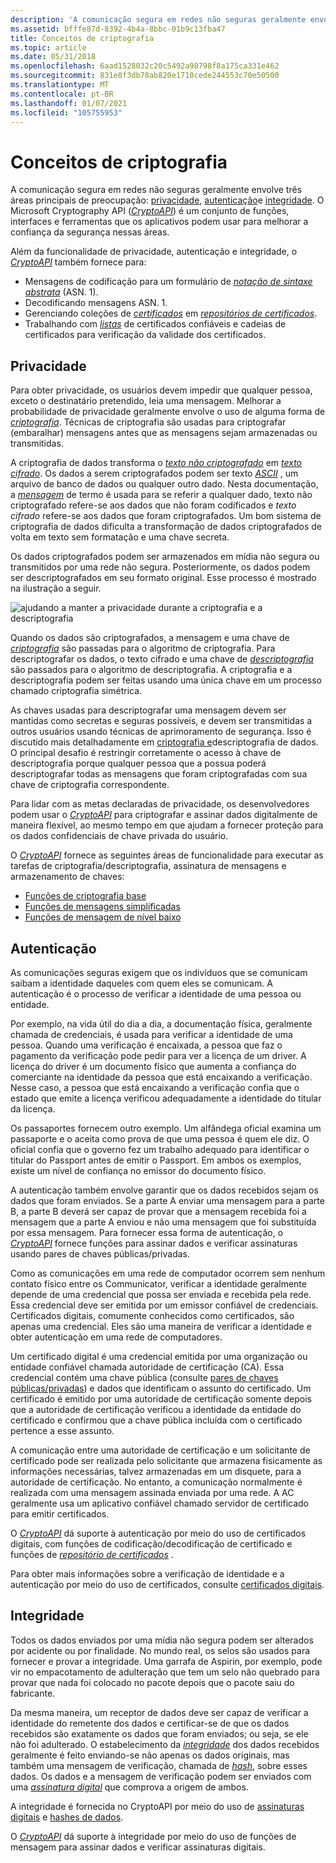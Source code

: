 ```yaml
---
description: 'A comunicação segura em redes não seguras geralmente envolve três áreas principais de preocupação: privacidade, autenticação e integridade.'
ms.assetid: bfffe87d-8392-4b4a-8bbc-01b9c13fba47
title: Conceitos de criptografia
ms.topic: article
ms.date: 05/31/2018
ms.openlocfilehash: 6aad1528032c20c5492a98798f8a175ca331e462
ms.sourcegitcommit: 831e8f3db78ab820e1710cede244553c70e50500
ms.translationtype: MT
ms.contentlocale: pt-BR
ms.lasthandoff: 01/07/2021
ms.locfileid: "105755953"
---
```

# <a name="cryptography-concepts"></a>Conceitos de criptografia

A comunicação segura em redes não seguras geralmente envolve três áreas principais de preocupação: [privacidade](#privacy), [autenticação](#authentication)e [integridade](#integrity). O Microsoft Cryptography API ([*CryptoAPI*](../secgloss/c-gly.md)) é um conjunto de funções, interfaces e ferramentas que os aplicativos podem usar para melhorar a confiança da segurança nessas áreas.

Além da funcionalidade de privacidade, autenticação e integridade, o [*CryptoAPI*](../secgloss/c-gly.md) também fornece para:

-   Mensagens de codificação para um formulário de [*notação de sintaxe abstrata*](../secgloss/a-gly.md) (ASN. 1).
-   Decodificando mensagens ASN. 1.
-   Gerenciando coleções de [*certificados*](../secgloss/c-gly.md) em [*repositórios de certificados*](../secgloss/c-gly.md).
-   Trabalhando com [*listas*](../secgloss/c-gly.md) de certificados confiáveis e cadeias de certificados para verificação da validade dos certificados.

## <a name="privacy"></a>Privacidade

Para obter privacidade, os usuários devem impedir que qualquer pessoa, exceto o destinatário pretendido, leia uma mensagem. Melhorar a probabilidade de privacidade geralmente envolve o uso de alguma forma de [*criptografia*](../secgloss/c-gly.md). Técnicas de criptografia são usadas para criptografar (embaralhar) mensagens antes que as mensagens sejam armazenadas ou transmitidas.

A criptografia de dados transforma o [*texto não criptografado*](../secgloss/p-gly.md) em [*texto cifrado*](../secgloss/c-gly.md). Os dados a serem criptografados podem ser texto [*ASCII*](../secgloss/a-gly.md) , um arquivo de banco de dados ou qualquer outro dado. Nesta documentação, a [*mensagem*](../secgloss/m-gly.md) de termo é usada para se referir a qualquer dado, texto não criptografado refere-se aos dados que não foram codificados e *texto cifrado* refere-se aos dados que foram criptografados. Um bom sistema de criptografia de dados dificulta a transformação de dados criptografados de volta em texto sem formatação e uma chave secreta.

Os dados criptografados podem ser armazenados em mídia não segura ou transmitidos por uma rede não segura. Posteriormente, os dados podem ser descriptografados em seu formato original. Esse processo é mostrado na ilustração a seguir.

![ajudando a manter a privacidade durante a criptografia e a descriptografia](images/capi01.png)

Quando os dados são criptografados, a mensagem e uma chave de [*criptografia*](../secgloss/e-gly.md) são passadas para o algoritmo de criptografia. Para descriptografar os dados, o texto cifrado e uma chave de [*descriptografia*](../secgloss/d-gly.md) são passados para o algoritmo de descriptografia. A criptografia e a descriptografia podem ser feitas usando uma única chave em um processo chamado criptografia simétrica.

As chaves usadas para descriptografar uma mensagem devem ser mantidas como secretas e seguras possíveis, e devem ser transmitidas a outros usuários usando técnicas de aprimoramento de segurança. Isso é discutido mais detalhadamente em [criptografia e](data-encryption-and-decryption.md)descriptografia de dados. O principal desafio é restringir corretamente o acesso à chave de descriptografia porque qualquer pessoa que a possua poderá descriptografar todas as mensagens que foram criptografadas com sua chave de criptografia correspondente.

Para lidar com as metas declaradas de privacidade, os desenvolvedores podem usar o [*CryptoAPI*](../secgloss/c-gly.md) para criptografar e assinar dados digitalmente de maneira flexível, ao mesmo tempo em que ajudam a fornecer proteção para os dados confidenciais de chave privada do usuário.

O [*CryptoAPI*](../secgloss/c-gly.md) fornece as seguintes áreas de funcionalidade para executar as tarefas de criptografia/descriptografia, assinatura de mensagens e armazenamento de chaves:

-   [Funções de criptografia base](cryptography-functions.md)
-   [Funções de mensagens simplificadas](cryptography-functions.md)
-   [Funções de mensagem de nível baixo](cryptography-functions.md)

## <a name="authentication"></a>Autenticação

As comunicações seguras exigem que os indivíduos que se comunicam saibam a identidade daqueles com quem eles se comunicam. A autenticação é o processo de verificar a identidade de uma pessoa ou entidade.

Por exemplo, na vida útil do dia a dia, a documentação física, geralmente chamada de credenciais, é usada para verificar a identidade de uma pessoa. Quando uma verificação é encaixada, a pessoa que faz o pagamento da verificação pode pedir para ver a licença de um driver. A licença do driver é um documento físico que aumenta a confiança do comerciante na identidade da pessoa que está encaixando a verificação. Nesse caso, a pessoa que está encaixando a verificação confia que o estado que emite a licença verificou adequadamente a identidade do titular da licença.

Os passaportes fornecem outro exemplo. Um alfândega oficial examina um passaporte e o aceita como prova de que uma pessoa é quem ele diz. O oficial confia que o governo fez um trabalho adequado para identificar o titular do Passport antes de emitir o Passport. Em ambos os exemplos, existe um nível de confiança no emissor do documento físico.

A autenticação também envolve garantir que os dados recebidos sejam os dados que foram enviados. Se a parte A enviar uma mensagem para a parte B, a parte B deverá ser capaz de provar que a mensagem recebida foi a mensagem que a parte A enviou e não uma mensagem que foi substituída por essa mensagem. Para fornecer essa forma de autenticação, o [*CryptoAPI*](../secgloss/c-gly.md) fornece funções para assinar dados e verificar assinaturas usando pares de chaves públicas/privadas.

Como as comunicações em uma rede de computador ocorrem sem nenhum contato físico entre os Communicator, verificar a identidade geralmente depende de uma credencial que possa ser enviada e recebida pela rede. Essa credencial deve ser emitida por um emissor confiável de credenciais. Certificados digitais, comumente conhecidos como certificados, são apenas uma credencial. Eles são uma maneira de verificar a identidade e obter autenticação em uma rede de computadores.

Um certificado digital é uma credencial emitida por uma organização ou entidade confiável chamada autoridade de certificação (CA). Essa credencial contém uma chave pública (consulte [pares de chaves públicas/privadas](public-private-key-pairs.md)) e dados que identificam o assunto do certificado. Um certificado é emitido por uma autoridade de certificação somente depois que a autoridade de certificação verificou a identidade da entidade do certificado e confirmou que a chave pública incluída com o certificado pertence a esse assunto.

A comunicação entre uma autoridade de certificação e um solicitante de certificado pode ser realizada pelo solicitante que armazena fisicamente as informações necessárias, talvez armazenadas em um disquete, para a autoridade de certificação. No entanto, a comunicação normalmente é realizada com uma mensagem assinada enviada por uma rede. A AC geralmente usa um aplicativo confiável chamado servidor de certificado para emitir certificados.

O [*CryptoAPI*](../secgloss/c-gly.md) dá suporte à autenticação por meio do uso de certificados digitais, com funções de codificação/decodificação de certificado e funções de [*repositório de certificados*](../secgloss/c-gly.md) .

Para obter mais informações sobre a verificação de identidade e a autenticação por meio do uso de certificados, consulte [certificados digitais](digital-certificates.md).

## <a name="integrity"></a>Integridade

Todos os dados enviados por uma mídia não segura podem ser alterados por acidente ou por finalidade. No mundo real, os selos são usados para fornecer e provar a integridade. Uma garrafa de Aspirin, por exemplo, pode vir no empacotamento de adulteração que tem um selo não quebrado para provar que nada foi colocado no pacote depois que o pacote saiu do fabricante.

Da mesma maneira, um receptor de dados deve ser capaz de verificar a identidade do remetente dos dados e certificar-se de que os dados recebidos são exatamente os dados que foram enviados; ou seja, se ele não foi adulterado. O estabelecimento da [*integridade*](../secgloss/i-gly.md) dos dados recebidos geralmente é feito enviando-se não apenas os dados originais, mas também uma mensagem de verificação, chamada de [*hash*](../secgloss/h-gly.md), sobre esses dados. Os dados e a mensagem de verificação podem ser enviados com uma [*assinatura digital*](../secgloss/d-gly.md) que comprova a origem de ambos.

A integridade é fornecida no CryptoAPI por meio do uso de [assinaturas digitais](digital-signatures.md) e [hashes de dados](data-hashes.md).

O [*CryptoAPI*](../secgloss/c-gly.md) dá suporte à integridade por meio do uso de funções de mensagem para assinar dados e verificar assinaturas digitais.

 

 

